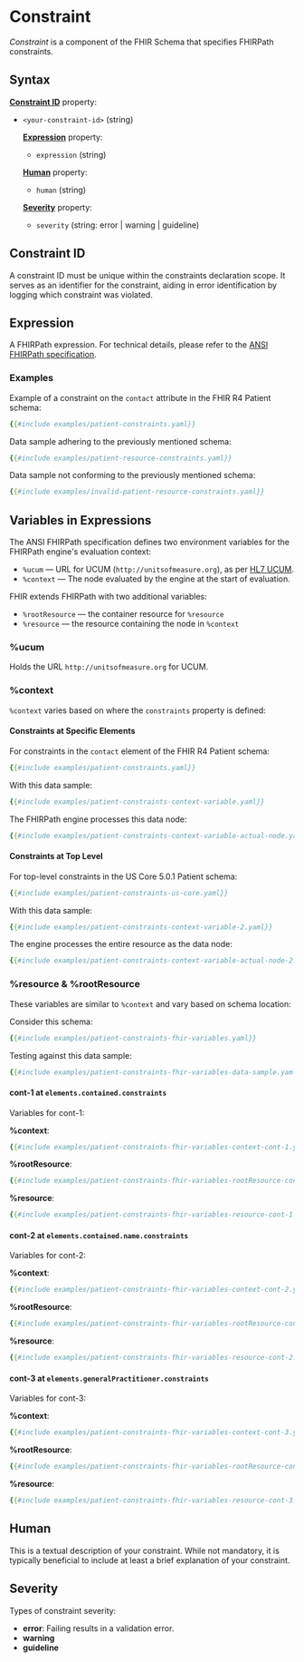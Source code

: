# Constraint

_Constraint_ is a component of the FHIR Schema that specifies FHIRPath constraints.

## Syntax

**[Constraint ID](#constraint-id)** property:
- `<your-constraint-id>` (string)

  **[Expression](#expression)** property:
  - `expression` (string)
  
  **[Human](#human)** property:
  - `human` (string)
  
  **[Severity](#severity)** property:
  - `severity` (string: error | warning | guideline)
  
## Constraint ID

A constraint ID must be unique within the constraints declaration scope. It serves as an identifier for the constraint, aiding in error identification by logging which constraint was violated.

## Expression

A FHIRPath expression. For technical details, please refer to the [ANSI FHIRPath specification](https://build.fhir.org/ig/HL7/FHIRPath/).

### Examples

Example of a constraint on the `contact` attribute in the FHIR R4 Patient schema:

```yaml
{{#include examples/patient-constraints.yaml}}
```

Data sample adhering to the previously mentioned schema:

```yaml
{{#include examples/patient-resource-constraints.yaml}}
```

Data sample not conforming to the previously mentioned schema:

```yaml
{{#include examples/invalid-patient-resource-constraints.yaml}}
```

## Variables in Expressions

The ANSI FHIRPath specification defines two environment variables for the FHIRPath engine's evaluation context:

- `%ucum` — URL for UCUM (`http://unitsofmeasure.org`), as per [HL7 UCUM](http://hl7.org/fhir/ucum.html).
- `%context` — The node evaluated by the engine at the start of evaluation.

FHIR extends FHIRPath with two additional variables:

- `%rootResource` — the container resource for `%resource`
- `%resource` — the resource containing the node in `%context`

### %ucum

Holds the URL `http://unitsofmeasure.org` for UCUM.

### %context

`%context` varies based on where the `constraints` property is defined:

#### Constraints at Specific Elements

For constraints in the `contact` element of the FHIR R4 Patient schema:

```yaml
{{#include examples/patient-constraints.yaml}}
```

With this data sample:

```yaml
{{#include examples/patient-constraints-context-variable.yaml}}
```

The FHIRPath engine processes this data node:

```yaml
{{#include examples/patient-constraints-context-variable-actual-node.yaml}}
```

#### Constraints at Top Level

For top-level constraints in the US Core 5.0.1 Patient schema:

```yaml
{{#include examples/patient-constraints-us-core.yaml}}
```

With this data sample:

```yaml
{{#include examples/patient-constraints-context-variable-2.yaml}}
```

The engine processes the entire resource as the data node:

```yaml
{{#include examples/patient-constraints-context-variable-actual-node-2.yaml}}
```

### %resource & %rootResource

These variables are similar to `%context` and vary based on schema location:

Consider this schema:

```yaml
{{#include examples/patient-constraints-fhir-variables.yaml}}
```

Testing against this data sample:

```yaml
{{#include examples/patient-constraints-fhir-variables-data-sample.yaml}}
```

#### cont-1 at `elements.contained.constraints`

Variables for cont-1:

**%context**:

```yaml
{{#include examples/patient-constraints-fhir-variables-context-cont-1.yaml}}
```

**%rootResource**:

```yaml
{{#include examples/patient-constraints-fhir-variables-rootResource-cont-1.yaml}}
```

**%resource**:

```yaml
{{#include examples/patient-constraints-fhir-variables-resource-cont-1.yaml}}
```

#### cont-2 at `elements.contained.name.constraints`

Variables for cont-2:

**%context**:

```yaml
{{#include examples/patient-constraints-fhir-variables-context-cont-2.yaml}}
```

**%rootResource**:

```yaml
{{#include examples/patient-constraints-fhir-variables-rootResource-cont-2.yaml}}
```

**%resource**:

```yaml
{{#include examples/patient-constraints-fhir-variables-resource-cont-2.yaml}}
```

#### cont-3 at `elements.generalPractitioner.constraints`

Variables for cont-3:

**%context**:

```yaml
{{#include examples/patient-constraints-fhir-variables-context-cont-3.yaml}}
```

**%rootResource**:

```yaml
{{#include examples/patient-constraints-fhir-variables-rootResource-cont-3.yaml}}
```

**%resource**:

```yaml
{{#include examples/patient-constraints-fhir-variables-resource-cont-3.yaml}}
```

## Human

This is a textual description of your constraint. While not mandatory, it is typically beneficial to include at least a brief explanation of your constraint.

## Severity

Types of constraint severity:

- **error**: Failing results in a validation error.
- **warning**
- **guideline**
